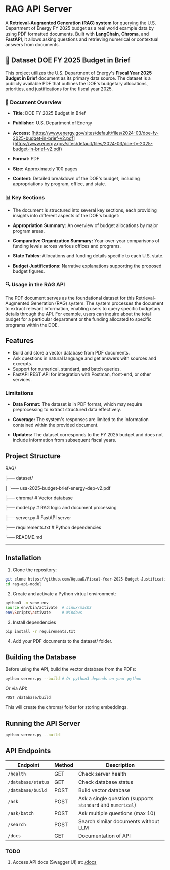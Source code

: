 # RAG API Server

A **Retrieval-Augmented Generation (RAG) system** for querying the U.S. Department of Energy FY 2025 budget as a real world example data by using PDF formatted documents. 
Built with **LangChain**, **Chroma**, and **FastAPI**, it allows asking questions and retrieving numerical or contextual answers from documents.


## 📄 Dataset DOE FY 2025 Budget in Brief

This project utilizes the U.S. Department of Energy's **Fiscal Year 2025 Budget in Brief** document as its primary data source. 
The dataset is a publicly available PDF that outlines the DOE's budgetary allocations, priorities, and justifications for the fiscal year 2025.

### 📘 Document Overview

*   **Title:** DOE FY 2025 Budget in Brief
    
*   **Publisher:** U.S. Department of Energy
    
*   **Access:** [https://www.energy.gov/sites/default/files/2024-03/doe-fy-2025-budget-in-brief-v2.pdf](https://www.energy.gov/sites/default/files/2024-03/doe-fy-2025-budget-in-brief-v2.pdf)
    
*   **Format:** PDF
    
*   **Size:** Approximately 100 pages
    
*   **Content:** Detailed breakdown of the DOE's budget, including appropriations by program, office, and state.

### 📊 Key Sections
    
*   The document is structured into several key sections, each providing insights into different aspects of the DOE's budget:
    
*   **Appropriation Summary:** An overview of budget allocations by major program areas.
    
*   **Comparative Organization Summary:** Year-over-year comparisons of funding levels across various offices and programs.
    
*   **State Tables:** Allocations and funding details specific to each U.S. state.
    
*   **Budget Justifications:** Narrative explanations supporting the proposed budget figures.


### 🔍 Usage in the RAG API

The PDF document serves as the foundational dataset for this Retrieval-Augmented Generation (RAG) system. 
The system processes the document to extract relevant information, enabling users to query specific budgetary details through the API. 
For example, users can inquire about the total budget for a particular department or the funding allocated to specific programs within the DOE.
## Features

- Build and store a vector database from PDF documents.
- Ask questions in natural language and get answers with sources and excerpts.
- Support for numerical, standard, and batch queries.
- FastAPI REST API for integration with Postman, front-end, or other services.

### Limitations

*   **Data Format:** The dataset is in PDF format, which may require preprocessing to extract structured data effectively.
    
*   **Coverage:** The system's responses are limited to the information contained within the provided document.
    
*   **Updates:** The dataset corresponds to the FY 2025 budget and does not include information from subsequent fiscal years.

## Project Structure

RAG/

├── dataset/

│ └── usa-2025-budget-brief-energy-dep-v2.pdf

├── chroma/ # Vector database

├── model.py # RAG logic and document processing

├── server.py # FastAPI server

├── requirements.txt # Python dependencies

└── README.md


---

## Installation

1. Clone the repository:

```bash
git clone https://github.com/0quaaD/Fiscal-Year-2025-Budget-Justification-RAG-Model.git rag-api-model
cd rag-api-model
```

2. Create and activate a Python virtual environment:

```bash
python3 -m venv env
source env/bin/activate  # Linux/macOS
env\Scripts\activate     # Windows
```
3. Install dependencies

```bash
pip install -r requirements.txt
```

4. Add your PDF documents to the dataset/ folder.


Building the Database
---------------------

Before using the API, build the vector database from the PDFs:
```bash
python server.py --build # Or python3 depends on your python
```
Or via API:
```bash
POST /database/build
```
This will create the chroma/ folder for storing embeddings.

## Running the API Server
```bash
python server.py --build
```


## API Endpoints
| Endpoint           | Method | Description                                                 |
| ------------------ | ------ | ----------------------------------------------------------- |
| `/health`          | GET    | Check server health                                         |
| `/database/status` | GET    | Check database status                                       |
| `/database/build`  | POST   | Build vector database                                       |
| `/ask`             | POST   | Ask a single question (supports `standard` and `numerical`) |
| `/ask/batch`       | POST   | Ask multiple questions (max 10)                             |
| `/search`          | POST   | Search similar documents without LLM                        |
| `/docs`            | GET    | Documentation of API                                        |


### TODO 
1. Access API docs (Swagger UI) at: [/docs](http://localhost:8000/docs)
